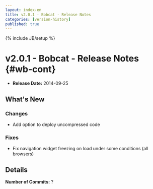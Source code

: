 ```yaml
---
layout: index-en
title: v2.0.1 - Bobcat - Release Notes
categories: [version-history]
published: true
---
```

{% include JB/setup %}

# v2.0.1 - Bobcat - Release Notes {#wb-cont}

<div class="toc"></div>

* **Release Date:** 2014-09-25

## What's New

### Changes

* Add option to deploy uncompressed code

### Fixes

* Fix navigation widget freezing on load under some conditions (all browsers)

## Details

**Number of Commits:** ?